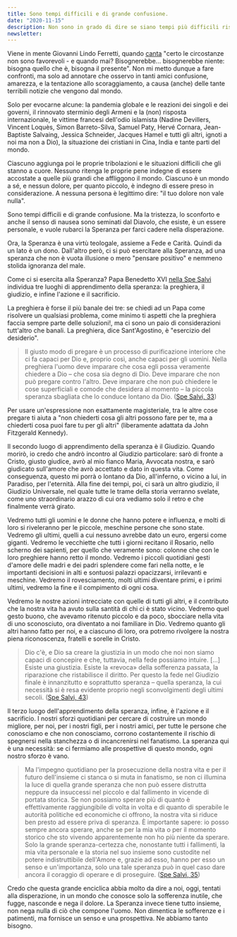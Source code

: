 ```yaml
---
title: Sono tempi difficili e di grande confusione.
date: "2020-11-15"
description: Non sono in grado di dire se siano tempi più difficili rispetto ad altri.
newsletter:
---
```


Viene in mente Giovanni Lindo Ferretti, quando [canta](https://www.youtube.com/watch?v=ZA8G48tl97s) "certo le circostanze non sono favorevoli - e quando mai? Bisognerebbe... bisognerebbe niente: bisogna quello che è, bisogna il presente". Non mi metto dunque a fare confronti, ma solo ad annotare che osservo in tanti amici confusione, amarezza, e la tentazione allo scoraggiamento, a causa (anche) delle tante terribili notizie che vengono dal mondo.

Solo per evocarne alcune: la pandemia globale e le reazioni dei singoli e dei governi, il rinnovato sterminio degli Armeni e la (non) risposta internazionale, le vittime francesi dell'odio islamista (Nadine Devillers, Vincent Loquès, Simon Barreto-Silva, Samuel Paty, Hervé Cornara, Jean-Baptiste Salvaing, Jessica Schneider, Jacques Hamel e tutti gli altri, ignoti a noi ma non a Dio), la situazione dei cristiani in Cina, India e tante parti del mondo.

Ciascuno aggiunga poi le proprie tribolazioni e le situazioni difficili che gli stanno a cuore. Nessuno ritenga le proprie pene indegne di essere accostate a quelle più grandi che affliggono il mondo. Ciascuno è un mondo a sé, e nessun dolore, per quanto piccolo, è indegno di essere preso in considerazione. A nessuna persona è legittimo dire: "il tuo dolore non vale nulla".

Sono tempi difficili e di grande confusione. Ma la tristezza, lo sconforto e anche il senso di nausea sono seminati dal Diavolo, che esiste, è un essere personale, e vuole rubarci la Speranza per farci cadere nella disperazione.

Ora, la Speranza è una virtù teologale, assieme a Fede e Carità. Quindi da un lato è un dono. Dall'altro però, ci si può esercitare alla Speranza, ad una speranza che non è vuota illusione o mero "pensare positivo" e nemmeno stolida ignoranza del male.

Come ci si esercita alla Speranza? Papa Benedetto XVI [nella Spe Salvi](http://www.vatican.va/content/benedict-xvi/it/encyclicals/documents/hf_ben-xvi_enc_20071130_spe-salvi.html) individua tre luoghi di apprendimento della speranza: la preghiera, il giudizio, e infine l'azione e il sacrificio.

La preghiera è forse il più banale dei tre: se chiedi ad un Papa come risolvere un qualsiasi problema, come minimo ti aspetti che la preghiera faccia sempre parte delle soluzioni!, ma ci sono un paio di considerazioni tutt'altro che banali. La preghiera, dice Sant'Agostino, è "esercizio del desiderio".

> Il giusto modo di pregare è un processo di purificazione interiore che ci fa capaci per Dio e, proprio così, anche capaci per gli uomini. Nella preghiera l'uomo deve imparare che cosa egli possa veramente chiedere a Dio – che cosa sia degno di Dio. Deve imparare che non può pregare contro l'altro. Deve imparare che non può chiedere le cose superficiali e comode che desidera al momento – la piccola speranza sbagliata che lo conduce lontano da Dio. ([Spe Salvi, 33](http://www.vatican.va/content/benedict-xvi/it/encyclicals/documents/hf_ben-xvi_enc_20071130_spe-salvi.html#33.))

Per usare un'espressione non esattamente magisteriale, tra le altre cose pregare ti aiuta a "non chiederti cosa gli altri possono fare per te, ma a chiederti cosa puoi fare tu per gli altri" (liberamente adattata da John Fitzgerald Kennedy).

Il secondo luogo di apprendimento della speranza è il Giudizio. Quando morirò, io credo che andrò incontro al Giudizio particolare: sarò di fronte a Cristo, giusto giudice, avrò al mio fianco Maria, Avvocata nostra, e sarò giudicato sull'amore che avrò accettato e dato in questa vita. Come conseguenza, questo mi porrà o lontano da Dio, all'inferno, o vicino a lui, in Paradiso, per l'eternità. Alla fine dei tempi, poi, ci sarà un altro giudizio, il Giudizio Universale, nel quale tutte le trame della storia verranno svelate, come uno straordinario arazzo di cui ora vediamo solo il retro e che finalmente verrà girato.

Vedremo tutti gli uomini e le donne che hanno potere e influenza, e molti di loro si riveleranno per le piccole, meschine persone che sono state. Vedremo gli ultimi, quelli a cui nessuno avrebbe dato un euro, ergersi come giganti. Vedremo le vecchiette che tutti i giorni recitano il Rosario, nello scherno dei sapienti, per quello che veramente sono: colonne che con le loro preghiere hanno retto il mondo. Vedremo i piccoli quotidiani gesti d'amore delle madri e dei padri splendere come fari nella notte, e le importanti decisioni in alti e sontuosi palazzi opacizzarsi, irrilevanti e meschine. Vedremo il rovesciamento, molti ultimi diventare primi, e i primi ultimi, vedremo la fine e il compimento di ogni cosa.

Vedremo le nostre azioni intrecciate con quelle di tutti gli altri, e il contributo che la nostra vita ha avuto sulla santità di chi ci è stato vicino. Vedremo quel gesto buono, che avevamo ritenuto piccolo e da poco, sbocciare nella vita di uno sconosciuto, ora diventato a noi familiare in Dio. Vedremo quanto gli altri hanno fatto per noi, e a ciascuno di loro, ora potremo rivolgere la nostra piena riconoscenza, fratelli e sorelle in Cristo.

> Dio c'è, e Dio sa creare la giustizia in un modo che noi non siamo capaci di concepire e che, tuttavia, nella fede possiamo intuire. [...] Esiste una giustizia. Esiste la «revoca» della sofferenza passata, la riparazione che ristabilisce il diritto. Per questo la fede nel Giudizio finale è innanzitutto e soprattutto speranza – quella speranza, la cui necessità si è resa evidente proprio negli sconvolgimenti degli ultimi secoli. ([Spe Salvi, 43](http://www.vatican.va/content/benedict-xvi/it/encyclicals/documents/hf_ben-xvi_enc_20071130_spe-salvi.html#43.))

Il terzo luogo dell'apprendimento della speranza, infine, è l'azione e il sacrificio. I nostri sforzi quotidiani per cercare di costruire un mondo migliore, per noi, per i nostri figli, per i nostri amici, per tutte le persone che conosciamo e che non conosciamo, corrono costantemente il rischio di spegnersi nella stanchezza o di incancrenirsi nel fanatismo. La speranza qui è una necessità: se ci fermiamo alle prospettive di questo mondo, ogni nostro sforzo è vano.

> Ma l'impegno quotidiano per la prosecuzione della nostra vita e per il futuro dell'insieme ci stanca o si muta in fanatismo, se non ci illumina la luce di quella grande speranza che non può essere distrutta neppure da insuccessi nel piccolo e dal fallimento in vicende di portata storica. Se non possiamo sperare più di quanto è effettivamente raggiungibile di volta in volta e di quanto di sperabile le autorità politiche ed economiche ci offrono, la nostra vita si riduce ben presto ad essere priva di speranza. È importante sapere: io posso sempre ancora sperare, anche se per la mia vita o per il momento storico che sto vivendo apparentemente non ho più niente da sperare. Solo la grande speranza-certezza che, nonostante tutti i fallimenti, la mia vita personale e la storia nel suo insieme sono custodite nel potere indistruttibile dell'Amore e, grazie ad esso, hanno per esso un senso e un'importanza, solo una tale speranza può in quel caso dare ancora il coraggio di operare e di proseguire. ([Spe Salvi, 35](http://www.vatican.va/content/benedict-xvi/it/encyclicals/documents/hf_ben-xvi_enc_20071130_spe-salvi.html#35.))

Credo che questa grande enciclica abbia molto da dire a noi, oggi, tentati alla disperazione, in un mondo che conosce solo la sofferenza inutile, che fugge, nasconde e nega il dolore. La Speranza invece tiene tutto insieme, non nega nulla di ciò che compone l'uomo. Non dimentica le sofferenze e i patimenti, ma fornisce un senso e una prospettiva. Ne abbiamo tanto bisogno.
